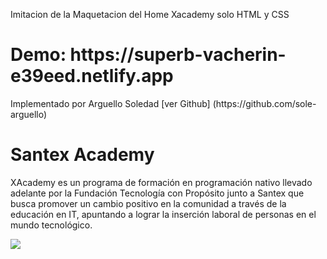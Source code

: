 Imitacion de la Maquetacion del Home Xacademy solo HTML y CSS

<h1> Demo: https://superb-vacherin-e39eed.netlify.app </h1>
Implementado por Arguello Soledad [ver Github] (https://github.com/sole-arguello)


# Santex Academy


XAcademy es un programa de formación en programación nativo llevado adelante por la Fundación Tecnología con Propósito junto a Santex que busca promover un cambio positivo en la comunidad a través de la educación en IT, apuntando a lograr la inserción laboral de personas en el mundo tecnológico. 

<img src='../maquetacion/assts/readme/equipo.jpg'>
